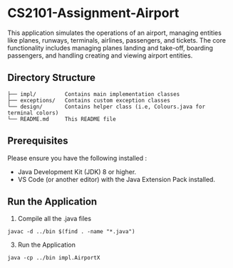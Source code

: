 # CS2101-Assignment-Airport

This application simulates the operations of an airport, managing entities like planes, runways, terminals, airlines, passengers, and tickets. The core functionality includes managing planes landing and take-off, boarding passengers, and handling creating and viewing airport entities.

## Directory Structure
```
├── impl/         Contains main implementation classes
├── exceptions/   Contains custom exception classes
└── design/       Contains helper class (i.e, Colours.java for terminal colors)
└── README.md     This README file
```
## Prerequisites

Please ensure you have the following installed :
- Java Development Kit (JDK) 8 or higher.
- VS Code (or another editor) with the Java Extension Pack installed.

## Run the Application

1. Compile all the .java files
```
javac -d ../bin $(find . -name "*.java")
```

3. Run the Application
```
java -cp ../bin impl.AirportX
```
